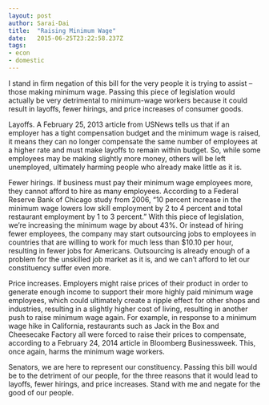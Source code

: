 ```yaml
---
layout: post 
author: Sarai-Dai 
title:  "Raising Minimum Wage" 
date:   2015-06-25T23:22:58.237Z 
tags: 
- econ
- domestic
---
```


I stand in firm negation of this bill for the very people it is trying to assist – those making minimum wage. Passing this piece of legislation would actually be very detrimental to minimum-wage workers because it could result in layoffs, fewer hirings, and price increases of consumer goods.

Layoffs. A February 25, 2013 article from USNews tells us that if an employer has a tight compensation budget and the minimum wage is raised, it means they can no longer compensate the same number of employees at a higher rate and must make layoffs to remain within budget. So, while some employees may be making slightly more money, others will be left unemployed, ultimately harming people who already make little as it is.

Fewer hirings. If business must pay their minimum wage employees more, they cannot afford to hire as many employees. According to a Federal Reserve Bank of Chicago study from 2006, “10 percent increase in the minimum wage lowers low skill employment by 2 to 4 percent and total restaurant employment by 1 to 3 percent.” With this piece of legislation, we’re increasing the minimum wage by about 43%. Or instead of hiring fewer employees, the company may start outsourcing jobs to employees in countries that are willing to work for much less than $10.10 per hour, resulting in fewer jobs for Americans. Outsourcing is already enough of a problem for the unskilled job market as it is, and we can’t afford to let our constituency suffer even more.

Price increases. Employers might raise prices of their product in order to generate enough income to support their more highly paid minimum wage employees, which could ultimately create a ripple effect for other shops and industries, resulting in a slightly higher cost of living, resulting in another push to raise minimum wage again. For example, in response to a minimum wage hike in California, restaurants such as Jack in the Box and Cheesecake Factory all were forced to raise their prices to compensate, according to a February 24, 2014 article in Bloomberg Businessweek. This, once again, harms the minimum wage workers.

Senators, we are here to represent our constituency. Passing this bill would be to the detriment of our people, for the three reasons that it would lead to layoffs, fewer hirings, and price increases. Stand with me and negate for the good of our people.